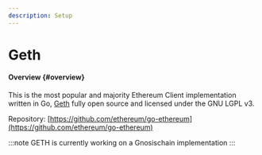 ```yaml
---
description: Setup
---
```


# Geth

#### Overview {#overview}

This is the most popular and majority Ethereum Client implementation written in Go, [Geth]([https://geth.ethereum.org/](https://geth.ethereum.org/)) fully open source and licensed under the GNU LGPL v3.

Repository: [https://github.com/ethereum/go-ethereum](https://github.com/ethereum/go-ethereum) 

:::note
GETH is currently working on a Gnosischain implementation
:::